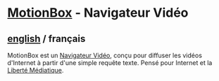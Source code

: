 # [MotionBox](../README.md) - Navigateur Vidéo

## [english](../../MotionBox/README.md) / français

MotionBox est un [Navigateur Vidéo](https://omega.gg/about/VideoBrowser/fr), conçu pour diffuser
les vidéos d'Internet à partir d'une simple requête texte. Pensé pour Internet et la
[Liberté Médiatique](https://omega.gg/about/MotionFreedom/fr).
